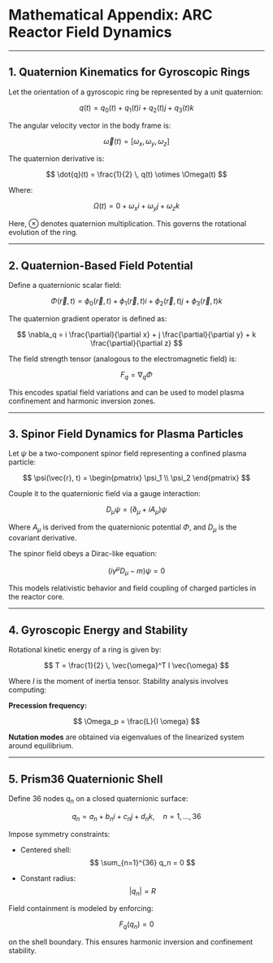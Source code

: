 # Mathematical Appendix: ARC Reactor Field Dynamics

---

## 1. Quaternion Kinematics for Gyroscopic Rings

Let the orientation of a gyroscopic ring be represented by a unit quaternion:

$$
q(t) = q_0(t) + q_1(t)i + q_2(t)j + q_3(t)k
$$

The angular velocity vector in the body frame is:

$$
\vec{\omega}(t) = [\omega_x, \omega_y, \omega_z]
$$

The quaternion derivative is:

$$
\dot{q}(t) = \frac{1}{2} \, q(t) \otimes \Omega(t)
$$

Where:

$$
\Omega(t) = 0 + \omega_x i + \omega_y j + \omega_z k
$$

Here, ⊗ denotes quaternion multiplication. This governs the rotational evolution of the ring.

---

## 2. Quaternion-Based Field Potential

Define a quaternionic scalar field:

$$
\Phi(\vec{r}, t) = \phi_0(\vec{r}, t) + \phi_1(\vec{r}, t)i + \phi_2(\vec{r}, t)j + \phi_3(\vec{r}, t)k
$$

The quaternion gradient operator is defined as:

$$
\nabla_q = i \frac{\partial}{\partial x} + j \frac{\partial}{\partial y} + k \frac{\partial}{\partial z}
$$

The field strength tensor (analogous to the electromagnetic field) is:

$$
F_q = \nabla_q \Phi
$$

This encodes spatial field variations and can be used to model plasma confinement and harmonic inversion zones.

---

## 3. Spinor Field Dynamics for Plasma Particles

Let $\psi$ be a two-component spinor field representing a confined plasma particle:

$$
\psi(\vec{r}, t) = 
\begin{pmatrix}
\psi_1 \\
\psi_2
\end{pmatrix}
$$

Couple it to the quaternionic field via a gauge interaction:

$$
D_\mu \psi = \left( \partial_\mu + i A_\mu \right) \psi
$$

Where $A_\mu$ is derived from the quaternionic potential $\Phi$, and $D_\mu$ is the covariant derivative.

The spinor field obeys a Dirac-like equation:

$$
(i \gamma^\mu D_\mu - m) \psi = 0
$$

This models relativistic behavior and field coupling of charged particles in the reactor core.

---

## 4. Gyroscopic Energy and Stability

Rotational kinetic energy of a ring is given by:

$$
T = \frac{1}{2} \, \vec{\omega}^T I \vec{\omega}
$$

Where $I$ is the moment of inertia tensor. Stability analysis involves computing:

**Precession frequency:**

$$
\Omega_p = \frac{L}{I \omega}
$$

**Nutation modes** are obtained via eigenvalues of the linearized system around equilibrium.

---

## 5. Prism36 Quaternionic Shell

Define 36 nodes $q_n$ on a closed quaternionic surface:

$$
q_n = a_n + b_n i + c_n j + d_n k, \quad n = 1, \dots, 36
$$

Impose symmetry constraints:

- Centered shell:  
  $$
  \sum_{n=1}^{36} q_n = 0
  $$

- Constant radius:  
  $$
  |q_n| = R
  $$

Field containment is modeled by enforcing:

$$
F_q(q_n) = 0
$$

on the shell boundary. This ensures harmonic inversion and confinement stability.
